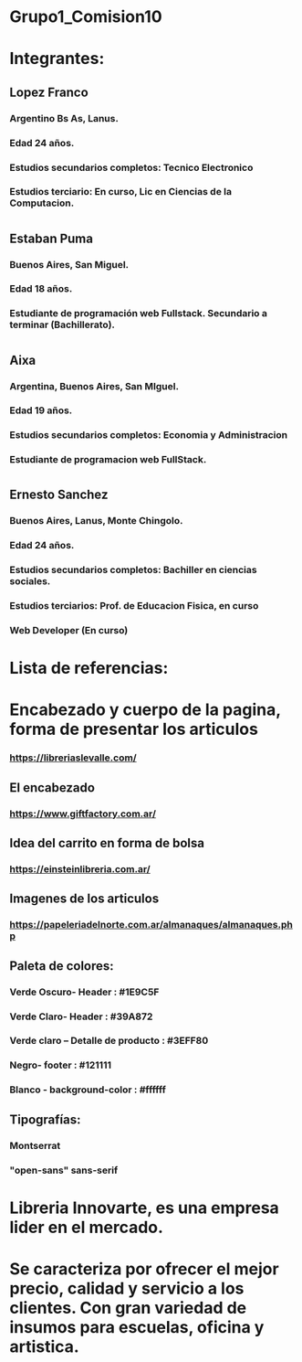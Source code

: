 # Grupo1_Comision10

# Integrantes:
## Lopez Franco 
### Argentino Bs As, Lanus.
### Edad 24 años. 
### Estudios secundarios completos: Tecnico Electronico
### Estudios terciario: En curso, Lic en Ciencias de la Computacion.
#
## Estaban Puma
### Buenos Aires, San Miguel.
### Edad 18 años.
### Estudiante de programación web Fullstack. Secundario a terminar (Bachillerato).
#
## Aixa
### Argentina, Buenos Aires, San MIguel.
### Edad 19 años.
### Estudios secundarios completos: Economia y Administracion 
### Estudiante de programacion web FullStack.
#
## Ernesto Sanchez
### Buenos Aires, Lanus, Monte Chingolo.
### Edad 24 años.
### Estudios secundarios completos: Bachiller en ciencias sociales.
### Estudios terciarios: Prof. de Educacion Fisica, en curso
### Web Developer (En curso)
# Lista de referencias:
# Encabezado y cuerpo de la pagina, forma de presentar los articulos
### https://libreriaslevalle.com/
## El encabezado
### https://www.giftfactory.com.ar/
## Idea del carrito en forma de bolsa
### https://einsteinlibreria.com.ar/
## Imagenes de los articulos
### https://papeleriadelnorte.com.ar/almanaques/almanaques.php
## Paleta de colores:
### Verde Oscuro- Header : #1E9C5F
### Verde Claro- Header : #39A872
### Verde claro – Detalle de producto : #3EFF80 
### Negro- footer : #121111
### Blanco - background-color : #ffffff
## Tipografías:
### Montserrat
### "open-sans" sans-serif
#
# Libreria Innovarte, es una empresa lider en el mercado.
# Se caracteriza por ofrecer el mejor precio, calidad y servicio a los clientes. Con gran variedad de insumos para escuelas, oficina y artistica.  
